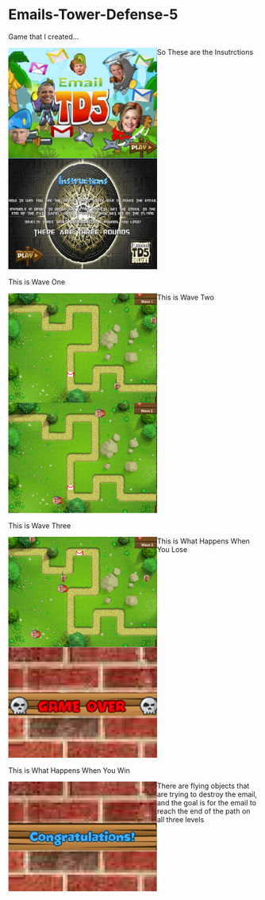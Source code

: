 # Emails-Tower-Defense-5
<p>Game that I created...<p>
<img src="https://github.com/NotMensun/Emails-Tower-Defense-5/blob/master/Ninja%20Mangos/__pycache__/title.PNG" width = 300 align = "left">
<p>So These are the Insutrctions<p>
<img src="https://github.com/NotMensun/Emails-Tower-Defense-5/blob/master/Ninja%20Mangos/__pycache__/intro.PNG" width = 300>
<p>This is Wave One<p>
<img src="https://github.com/NotMensun/Emails-Tower-Defense-5/blob/master/Ninja%20Mangos/__pycache__/Snip%234.PNG" width = 300 align = "left">
<p>This is Wave Two<p>
<img src="https://github.com/NotMensun/Emails-Tower-Defense-5/blob/master/Ninja%20Mangos/__pycache__/Snip%235.PNG" width = 300>
<p>This is Wave Three<p>
<img src="https://github.com/NotMensun/Emails-Tower-Defense-5/blob/master/Ninja%20Mangos/__pycache__/Snip%236.PNG" width = 300 align = "left">
<p>This is What Happens When You Lose<p>
<img src="https://github.com/NotMensun/Emails-Tower-Defense-5/blob/master/Ninja%20Mangos/__pycache__/Snip%237.PNG" width = 300>
<p>This is What Happens When You Win<p>
<img src="https://github.com/NotMensun/Emails-Tower-Defense-5/blob/master/Ninja%20Mangos/__pycache__/Snip%238.PNG" width = 300 align = "left">
<p>There are flying objects that are trying to destroy the email, and the goal is for the email to reach the end of the path on all three levels<p>
